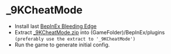 # _9KCheatMode

- Install last [BepInEx Bleeding Edge](https://builds.bepinex.dev/projects/bepinex_be)
- Extract [_9KCheatMode.zip](https://github.com/caioreix/_9KCheatMode/releases) into (GameFolder)/BepInEx/plugins `(preferably use the extract to '_9KCheatMode')`
- Run the game to generate initial config.
